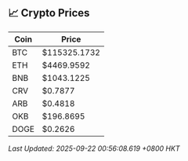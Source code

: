 ## 📈 Crypto Prices

| Coin | Price |
| ---- | ----- |
| BTC | $115325.1732 |
| ETH | $4469.9592 |
| BNB | $1043.1225 |
| CRV | $0.7877 |
| ARB | $0.4818 |
| OKB | $196.8695 |
| DOGE | $0.2626 |

_Last Updated: 2025-09-22 00:56:08.619 +0800 HKT_